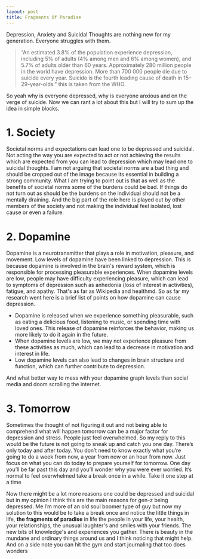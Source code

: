 ```yaml
---
layout: post
title: Fragments Of Paradise
---
```


Depression, Anxiety and Suicidal Thoughts are nothing new for my generation. Everyone struggles with them.



> “An estimated 3.8% of the population experience depression, including 5% of adults (4% among men and 6% among women), and 5.7% of adults older than 60 years. Approximately 280 million people in the world have depression.  More than 700 000 people die due to suicide every year. Suicide is the fourth leading cause of death in 15–29-year-olds.” 
this is taken from the WHO.

So yeah why is everyone depressed, why is everyone anxious and on the verge of suicide. Now we can rant a lot about this but I will try to sum up the idea in simple blocks.

# 1. Society 
Societal norms and expectations can lead one to be depressed  and suicidal. Not acting the way you are expected to act or not achieving the results which are expected from you can lead to depression which may lead one to suicidal thoughts. I am not arguing that societal norms are a bad thing and should be cropped out of the image because its essential in building a strong community. What I am trying to point out is that as well as the benefits of societal norms some of the burdens could be bad. If things do not turn out as should be the burdens on the individual should not be a mentally draining. And the big part of the role here is played out by other members of the society and not making the individual feel isolated, lost cause or even a failure. 

# 2. Dopamine 
Dopamine is a neurotransmitter that plays a role in motivation, pleasure, and movement. Low levels of dopamine have been linked to depression. This is because dopamine is involved in the brain's reward system, which is responsible for processing pleasurable experiences. When dopamine levels are low, people may have difficulty experiencing pleasure, which can lead to symptoms of depression such as anhedonia (loss of interest in activities), fatigue, and apathy. That's as far as Wikipedia and healthmd. So as far my research went here is a brief list of points on how dopamine can cause depression. 

- Dopamine is released when we experience something pleasurable, such as eating a delicious food, listening to music, or spending time with loved ones. This release of dopamine reinforces the behavior, making us more likely to do it again in the future.
- When dopamine levels are low, we may not experience pleasure from these activities as much, which can lead to a decrease in motivation and interest in life.
- Low dopamine levels can also lead to changes in brain structure and function, which can further contribute to depression.

And what better way to mess with your dopamine graph levels than social media and doom scrolling the internet. 

# 3. Tomorrow 
Sometimes the thought of not figuring it out and not being able to comprehend what will happen tomorrow can be a major factor for depression and stress. People just feel overwhelmed.  So my reply to this would be the future is not going to sneak up and catch you one day. There’s only today and after today. You don’t need to know exactly what you’re going to do a week from now, a year from now or an hour from now. Just focus on what you can do today to prepare yourself for tomorrow. One day you’ll be far past this day and you’ll wonder why you were ever worried. It’s normal to feel overwhelmed take a break once in a while. Take it one step at a time

Now there might be a lot more reasons one could be depressed and suicidal but in my opinion I think this are the main reasons for gen-z being depressed. Me I’m more of an old soul boomer type of guy but now my solution to this would be to take a break once and notice the little things in life, **the fragments of paradise** in life the people in your life, your health, your relationships, the unusual laughter's and smiles with your friends. The new bits of knowledge's and experiences you gather. There is beauty in the mundane and ordinary things around us and I think noticing that might help. And on a side note you can hit the gym and start journaling that too does wonders 